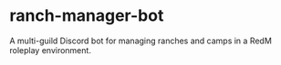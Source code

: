 # ranch-manager-bot
A multi-guild Discord bot for managing ranches and camps in a RedM roleplay environment.
